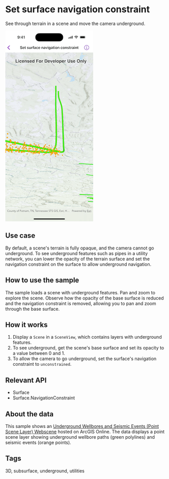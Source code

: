 # Set surface navigation constraint

See through terrain in a scene and move the camera underground.

![Screenshot of Set surface navigation constraint sample](set-surface-navigation-constraint.png)

## Use case

By default, a scene's terrain is fully opaque, and the camera cannot go underground. To see underground features such as pipes in a utility network, you can lower the opacity of the terrain surface and set the navigation constraint on the surface to allow underground navigation.

## How to use the sample

The sample loads a scene with underground features. Pan and zoom to explore the scene. Observe how the opacity of the base surface is reduced and the navigation constraint is removed, allowing you to pan and zoom through the base surface.

## How it works

1. Display a `Scene` in a `SceneView`, which contains layers with underground features.
2. To see underground, get the scene's base surface and set its opacity to a value between 0 and 1.
3. To allow the camera to go underground, set the surface's navigation constraint to `unconstrained`.

## Relevant API

* Surface
* Surface.NavigationConstraint

## About the data

This sample shows an [Underground Wellbores and Seismic Events (Point Scene Layer) Webscene](https://www.arcgis.com/home/item.html?id=91a4fafd747a47c7bab7797066cb9272) hosted on ArcGIS Online. The data displays a point scene layer showing underground wellbore paths (green polylines) and seismic events (orange points).

## Tags

3D, subsurface, underground, utilities

